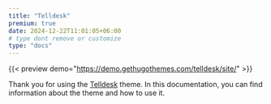 ```yaml
---
title: "Telldesk"
premium: true
date: 2024-12-22T11:01:05+06:00
# type dont remove or customize
type: "docs"
---
```


{{< preview demo="https://demo.gethugothemes.com/telldesk/site/" >}}

Thank you for using the [Telldesk](https://gethugothemes.com/products/telldesk/) theme. In this documentation, you can find information about the theme and how to use it.
